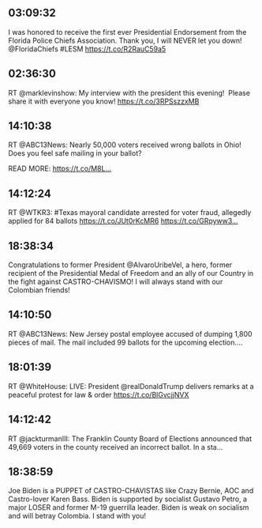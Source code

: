 ## 03:09:32
I was honored to receive the first ever Presidential Endorsement from the Florida Police Chiefs Association. Thank you, I will NEVER let you down! @FloridaChiefs #LESM https://t.co/R2RauC59a5
## 02:36:30
RT @marklevinshow: My interview with the president this evening!  Please share it with everyone you know!
https://t.co/3RPSszzxMB
## 14:10:38
RT @ABC13News: Nearly 50,000 voters received wrong ballots in Ohio!
Does you feel safe mailing in your ballot?

READ MORE: https://t.co/M8L…
## 14:12:24
RT @WTKR3: #Texas mayoral candidate arrested for voter fraud, allegedly applied for 84 ballots https://t.co/JUt0rKcMR6 https://t.co/GRpyww3…
## 18:38:34
Congratulations to former President @AlvaroUribeVel, a hero, former recipient of the Presidential Medal of Freedom and an ally of our Country in the fight against CASTRO-CHAVISMO! I will always stand with our Colombian friends!
## 14:10:50
RT @ABC13News: New Jersey postal employee accused of dumping 1,800 pieces of mail. The mail included 99 ballots for the upcoming election.…
## 18:01:39
RT @WhiteHouse: LIVE: President @realDonaldTrump delivers remarks at a peaceful protest for law &amp; order https://t.co/BlGvcjjNVX
## 14:12:42
RT @jackturmanIII: The Franklin County Board of Elections announced that 49,669 voters in the county received an incorrect ballot. In a sta…
## 18:38:59
Joe Biden is a PUPPET of CASTRO-CHAVISTAS like Crazy Bernie, AOC and Castro-lover Karen Bass. Biden is supported by socialist Gustavo Petro, a major LOSER and former M-19 guerrilla leader. Biden is weak on socialism and will betray Colombia. I stand with you!
